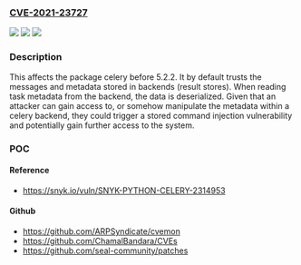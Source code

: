 ### [CVE-2021-23727](https://cve.mitre.org/cgi-bin/cvename.cgi?name=CVE-2021-23727)
![](https://img.shields.io/static/v1?label=Product&message=celery&color=blue)
![](https://img.shields.io/static/v1?label=Version&message=%3C%205.2.2%20&color=brighgreen)
![](https://img.shields.io/static/v1?label=Vulnerability&message=Stored%20Command%20Injection&color=brighgreen)

### Description

This affects the package celery before 5.2.2. It by default trusts the messages and metadata stored in backends (result stores). When reading task metadata from the backend, the data is deserialized. Given that an attacker can gain access to, or somehow manipulate the metadata within a celery backend, they could trigger a stored command injection vulnerability and potentially gain further access to the system.

### POC

#### Reference
- https://snyk.io/vuln/SNYK-PYTHON-CELERY-2314953

#### Github
- https://github.com/ARPSyndicate/cvemon
- https://github.com/ChamalBandara/CVEs
- https://github.com/seal-community/patches

